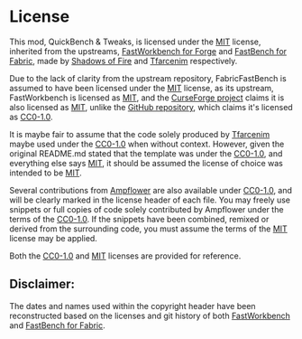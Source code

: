 # License

This mod, QuickBench & Tweaks, is licensed under the [MIT] license, inherited from the upstreams,
[FastWorkbench for Forge][FastWorkbench-git] and [FastBench for Fabric][FabricFastBench-git],
made by [Shadows of Fire] and [Tfarcenim] respectively.

Due to the lack of clarity from the upstream repository,
FabricFastBench is assumed to have been licensed under the [MIT] license,
as its upstream, FastWorkbench is licensed as [MIT],
and the [CurseForge project][FabricFastBench-curse] claims it is also licensed as [MIT],
unlike the [GitHub repository][FabricFastBench-git], which claims it's licensed as [CC0-1.0].

It is maybe fair to assume
that the code solely produced by [Tfarcenim] maybe used under the [CC0-1.0] when without context.
However, given the original README.md stated that the template was under the [CC0-1.0], and everything else says [MIT],
it should be assumed the license of choice was intended to be [MIT].

Several contributions from [Ampflower] are also available under [CC0-1.0],
and will be clearly marked in the license header of each file.
You may freely use snippets or full copies of code solely contributed by Ampflower under the terms of the [CC0-1.0].
If the snippets have been combined, remixed or derived from the surrounding code,
you must assume the terms of the [MIT] license may be applied.

Both the [CC0-1.0] and [MIT] licenses are provided for reference.

## Disclaimer:

The dates and names used within the copyright header have been reconstructed based on the licenses and git history of
both [FastWorkbench][FastWorkbench-git] and [FastBench for Fabric][FabricFastBench-git].

<!-- --- Links below --- -->

[Shadows of Fire]: https://github.com/Shadows-of-Fire

[Tfarcenim]: https://github.com/Tfarcenim

[Ampflower]: https://github.com/Ampflower

[FastWorkbench-git]: https://github.com/Shadows-of-Fire/FastWorkbench

[FastWorkbench-curse]: https://www.curseforge.com/minecraft/mc-mods/fastworkbench

[FabricFastBench-git]: https://github.com/Tfarcenim/FabricFastBench

[FabricFastBench-curse]: https://www.curseforge.com/minecraft/mc-mods/fastbench-for-fabric

[MIT]: LICENSE-MIT

[CC0-1.0]: LICENSE-CC0